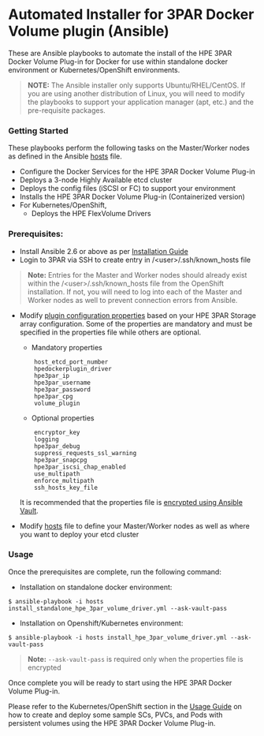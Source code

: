 # Automated Installer for 3PAR Docker Volume plugin (Ansible)

These are Ansible playbooks to automate the install of the HPE 3PAR Docker Volume Plug-in for Docker for use within standalone docker environment or Kubernetes/OpenShift environments.

>**NOTE:** The Ansible installer only supports Ubuntu/RHEL/CentOS. If you are using another distribution of Linux, you will need to modify the playbooks to support your application manager (apt, etc.) and the pre-requisite packages.

### Getting Started

These playbooks perform the following tasks on the Master/Worker nodes as defined in the Ansible [hosts](/ansible_3par_docker_plugin/hosts) file.
* Configure the Docker Services for the HPE 3PAR Docker Volume Plug-in
* Deploys a 3-node Highly Available etcd cluster
* Deploys the config files (iSCSI or FC) to support your environment
* Installs the HPE 3PAR Docker Volume Plug-in (Containerized version)
* For Kubernetes/OpenShift, 
  * Deploys the HPE FlexVolume Drivers

### Prerequisites:

  - Install Ansible 2.6 or above as per [Installation Guide](https://docs.ansible.com/ansible/latest/installation_guide/intro_installation.html)
  - Login to 3PAR via SSH to create entry in /\<user>\/.ssh/known_hosts file
  > **Note:** Entries for the Master and Worker nodes should already exist within the /\<user>\/.ssh/known_hosts file from the OpenShift installation. If not, you will need to log into each of the Master and Worker nodes as well to prevent connection errors from Ansible.
  
  - Modify [plugin configuration properties](/ansible_3par_docker_plugin/properties/plugin_configuration_properties.yml) based on your HPE 3PAR Storage array configuration. Some of the properties are mandatory and must be specified in the properties file while others are optional. 
    - Mandatory properties
    ```
        host_etcd_port_number
        hpedockerplugin_driver
        hpe3par_ip
        hpe3par_username
        hpe3par_password
        hpe3par_cpg
        volume_plugin
    ```
    - Optional properties
    ```
        encryptor_key
        logging
        hpe3par_debug
        suppress_requests_ssl_warning
        hpe3par_snapcpg
        hpe3par_iscsi_chap_enabled
        use_multipath
        enforce_multipath
        ssh_hosts_key_file
    ```
    
    It is recommended that the properties file is [encrypted using Ansible Vault](/ansible_3par_docker_plugin/encrypt_properties.md).

  - Modify [hosts](/ansible_3par_docker_plugin/hosts) file to define your Master/Worker nodes as well as where you want to deploy your etcd cluster

### Usage

Once the prerequisites are complete, run the following command:

- Installation on standalone docker environment:
```
$ ansible-playbook -i hosts install_standalone_hpe_3par_volume_driver.yml --ask-vault-pass
```

- Installation on Openshift/Kubernetes environment:
```
$ ansible-playbook -i hosts install_hpe_3par_volume_driver.yml --ask-vault-pass
```
> **Note:** ```--ask-vault-pass``` is required only when the properties file is encrypted


Once complete you will be ready to start using the HPE 3PAR Docker Volume Plug-in.

Please refer to the Kubernetes/OpenShift section in the [Usage Guide](/docs/usage.md#k8_usage) on how to create and deploy some sample SCs, PVCs, and Pods with persistent volumes using the HPE 3PAR Docker Volume Plug-in.


<br><br>
